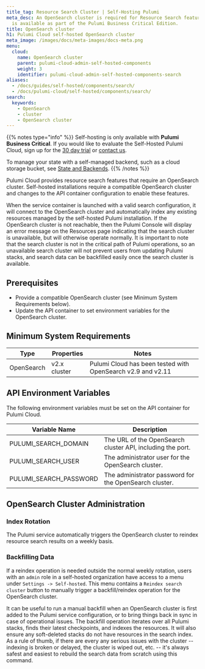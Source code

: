 ```yaml
---
title_tag: Resource Search Cluster | Self-Hosting Pulumi
meta_desc: An OpenSearch cluster is required for Resource Search features. Self-hosting
  is available as part of the Pulumi Business Critical Edition.
title: OpenSearch cluster
h1: Pulumi Cloud self-hosted OpenSearch cluster
meta_image: /images/docs/meta-images/docs-meta.png
menu:
  cloud:
    name: OpenSearch cluster
    parent: pulumi-cloud-admin-self-hosted-components
    weight: 3
    identifier: pulumi-cloud-admin-self-hosted-components-search
aliases:
  - /docs/guides/self-hosted/components/search/
  - /docs/pulumi-cloud/self-hosted/components/search/
search:
  keywords:
    - OpenSearch
    - cluster
    - OpenSearch cluster
---
```


{{% notes type="info" %}}
Self-hosting is only available with **Pulumi Business Critical**. If you would like to evaluate the Self-Hosted Pulumi Cloud, sign up for the [30 day trial](/product/self-hosted#self-hosted-trial) or [contact us](/contact/).

To manage your state with a self-managed backend, such as a cloud storage bucket, see [State and Backends](/docs/concepts/state/).
{{% /notes %}}

Pulumi Cloud provides resource search features that require an OpenSearch cluster. Self-hosted installations require a compatible OpenSearch cluster and changes to the API container configuration to enable these features.

When the service container is launched with a valid search configuration, it will connect to the OpenSearch cluster and automatically index any existing resources managed by the self-hosted Pulumi installation.
If the OpenSearch cluster is not reachable, then the Pulumi Console will display an error message on the Resources page indicating that the search cluster is unavailable, but will otherwise operate normally.
It is important to note that the search cluster is not in the critical path of Pulumi operations, so an unavailable search cluster will not prevent users from updating Pulumi stacks, and search data can be backfilled easily once the search cluster is available.

## Prerequisites

* Provide a compatible OpenSearch cluster (see Minimum System Requirements below).
* Update the API container to set environment variables for the OpenSearch cluster.

## Minimum System Requirements

| Type       | Properties   | Notes                                                                                                                                                                                                                                                                 |
|------------|--------------|-----------------------------------------------------------------------------------------------------------------------------------------------------------------------------------------------------------------------------------------------------------------------|
| OpenSearch | v2.x cluster | Pulumi Cloud has been tested with OpenSearch v2.9 and v2.11                                                                                                                                                                                                           |

## API Environment Variables

The following environment variables must be set on the API container for Pulumi Cloud.

| Variable Name          | Description                                                 |
|------------------------|-------------------------------------------------------------|
| PULUMI_SEARCH_DOMAIN   | The URL of the OpenSearch cluster API, including the port.  |
| PULUMI_SEARCH_USER     | The administrator user for the OpenSearch cluster.          |
| PULUMI_SEARCH_PASSWORD | The administrator password for the OpenSearch cluster.      |

## OpenSearch Cluster Administration

### Index Rotation

The Pulumi service automatically triggers the OpenSearch cluster to reindex resource search results on a weekly basis.

### Backfilling Data

If a reindex operation is needed outside the normal weekly rotation, users with an `admin` role in a self-hosted
organization have access to a menu under `Settings -> Self-hosted`. This menu contains a `Reindex search cluster`
button to manually trigger a backfill/reindex operation for the OpenSearch cluster.

It can be useful to run a manual backfill when an OpenSearch cluster is first added to the Pulumi service configuration,
or to bring things back in sync in case of operational issues. The backfill operation iterates over all Pulumi stacks, finds their latest checkpoints, and indexes the resources.
It will also ensure any soft-deleted stacks do not have resources in the search index. As a rule of thumb, if there are every any serious issues with the cluster -- indexing is broken or delayed, the cluster is wiped out, etc. -- it's always safest and easiest to rebuild the search data from scratch using this command.
